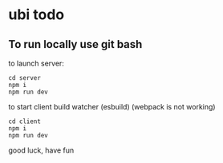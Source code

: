 ubi todo
===

To run locally use git bash
---
to launch server:
```
cd server
npm i
npm run dev
```
to start client build watcher (esbuild) (webpack is not working)
```
cd client
npm i
npm run dev
```

good luck, have fun
